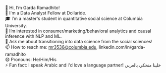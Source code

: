 👋 Hi, I’m Garda Ramadhito! <br>
🚌 I'm a Data Analyst Fellow at Dollaride. <br>
🎓 I’m a master's student in quantitative social science at Columbia University. <br>
👀 I’m interested in consumer/marketing/behavioral analytics and causal inference with NLP and ML. <br>
💬 Ask me about transitioning into data science from the social sciences! <br>
📫 How to reach me: mr3536@columbia.edu, linkedin.com/in/garda-ramadhito <br>
😄 Pronouns: He/Him/His <br>
⚡ Fun fact: I speak Arabic and I'd love a language partner! خلينا منحكي بالعربي
